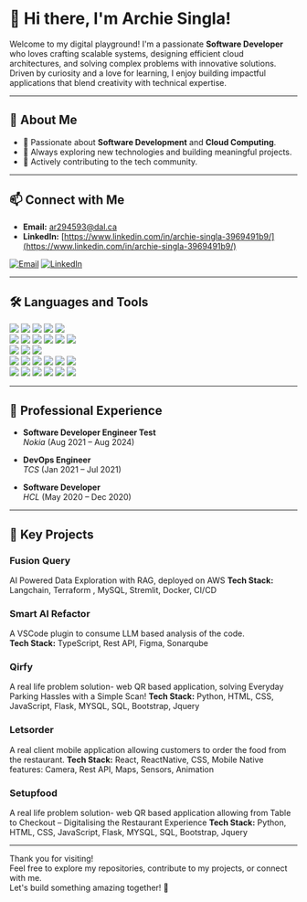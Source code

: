# 👋 Hi there, I'm Archie Singla!

Welcome to my digital playground! I'm a passionate **Software Developer** who loves crafting scalable systems, designing efficient cloud architectures, and solving complex problems with innovative solutions. Driven by curiosity and a love for learning, I enjoy building impactful applications that blend creativity with technical expertise.

---

## 🌟 About Me
- 🚀 Passionate about **Software Development** and **Cloud Computing**.
- 🎯 Always exploring new technologies and building meaningful projects.
- 🤝 Actively contributing to the tech community.

---

## 📫 Connect with Me
- **Email:** [ar294593@dal.ca](mailto:ar294593@dal.ca)
- **LinkedIn:** [https://www.linkedin.com/in/archie-singla-3969491b9/](https://www.linkedin.com/in/archie-singla-3969491b9/)


[![Email](https://img.shields.io/badge/Email-ar294593%40dal.ca-blue?style=for-the-badge&logo=gmail)](mailto:ar294593@dal.ca)
[![LinkedIn](https://img.shields.io/badge/LinkedIn-archie--singla--3969491b9-blue?style=for-the-badge&logo=linkedin)](https://www.linkedin.com/in/archie-singla-3969491b9/)

---

## 🛠️ Languages and Tools
<div>
  <img src="https://img.shields.io/badge/Java-ED8B00?style=for-the-badge&logo=openjdk&logoColor=white" />
  <img src="https://img.shields.io/badge/Python-3776AB?style=for-the-badge&logo=python&logoColor=white" />
  <img src="https://img.shields.io/badge/JavaScript-F7DF1E?style=for-the-badge&logo=javascript&logoColor=black" />
  <img src="https://img.shields.io/badge/TypeScript-3178C6?style=for-the-badge&logo=typescript&logoColor=white" />
  <img src="https://img.shields.io/badge/C++-00599C?style=for-the-badge&logo=c%2B%2B&logoColor=white" />
  <br />
  <img src="https://img.shields.io/badge/HTML5-E34F26?style=for-the-badge&logo=html5&logoColor=white" />
  <img src="https://img.shields.io/badge/CSS-1572B6?style=for-the-badge&logo=css3&logoColor=white" />
  <img src="https://img.shields.io/badge/React-61DAFB?style=for-the-badge&logo=react&logoColor=black" />
  <img src="https://img.shields.io/badge/Next.js-000000?style=for-the-badge&logo=next.js&logoColor=white" />
  <img src="https://img.shields.io/badge/Spring_Boot-6DB33F?style=for-the-badge&logo=spring-boot&logoColor=white" />
  <img src="https://img.shields.io/badge/Node.js-339933?style=for-the-badge&logo=nodedotjs&logoColor=white" />
  <br />
  <img src="https://img.shields.io/badge/MySQL-4479A1?style=for-the-badge&logo=mysql&logoColor=white" />
  <img src="https://img.shields.io/badge/MongoDB-4EA94B?style=for-the-badge&logo=mongodb&logoColor=white" />
  <img src="https://img.shields.io/badge/PostgreSQL-336791?style=for-the-badge&logo=postgresql&logoColor=white" />
  <br />
  <img src="https://img.shields.io/badge/AWS-232F3E?style=for-the-badge&logo=amazon-aws&logoColor=white" />
  <img src="https://img.shields.io/badge/GCP-4285F4?style=for-the-badge&logo=google-cloud&logoColor=white" />
  <img src="https://img.shields.io/badge/Docker-2496ED?style=for-the-badge&logo=docker&logoColor=white" />
  <img src="https://img.shields.io/badge/Kubernetes-326CE5?style=for-the-badge&logo=kubernetes&logoColor=white" />
  <img src="https://img.shields.io/badge/Terraform-7B42BC?style=for-the-badge&logo=terraform&logoColor=white" />
  <img src="https://img.shields.io/badge/CloudFormation-FF4F8B?style=for-the-badge&logo=aws&logoColor=white" />
  <br />
  <img src="https://img.shields.io/badge/CI/CD-0A0A0A?style=for-the-badge&logo=githubactions&logoColor=white" />
  <img src="https://img.shields.io/badge/Git-F05032?style=for-the-badge&logo=git&logoColor=white" />
  <img src="https://img.shields.io/badge/VS_Code-007ACC?style=for-the-badge&logo=visual-studio-code&logoColor=white" />
  <img src="https://img.shields.io/badge/IntelliJ_IDEA-000000?style=for-the-badge&logo=intellij-idea&logoColor=white" />
  <img src="https://img.shields.io/badge/Prometheus-E6522C?style=for-the-badge&logo=prometheus&logoColor=white" />
  <img src="https://img.shields.io/badge/Grafana-F46800?style=for-the-badge&logo=grafana&logoColor=white" />
</div>

---

## 💼 Professional Experience
- **Software Developer Engineer Test**  
  *Nokia* (Aug 2021 – Aug 2024)

- **DevOps Engineer**  
  *TCS* (Jan 2021 – Jul 2021)

- **Software Developer**  
  *HCL* (May 2020 – Dec 2020)

---

## 🚀 Key Projects

### Fusion Query
AI Powered Data Exploration with RAG, deployed on AWS 
**Tech Stack:** Langchain, Terraform , MySQL, Stremlit, Docker, CI/CD

### Smart AI Refactor
A VSCode plugin to consume LLM based analysis of the code.  
**Tech Stack:** TypeScript, Rest API, Figma, Sonarqube

### Qirfy
A real life problem solution- web QR based application, solving Everyday Parking Hassles with a Simple Scan!
**Tech Stack:** Python, HTML, CSS,  JavaScript, Flask, MYSQL, SQL, Bootstrap, Jquery

### Letsorder
A real client mobile application allowing customers to order the food from the restaurant. 
**Tech Stack:** React, ReactNative, CSS, Mobile Native features: Camera, Rest API, Maps, Sensors, Animation

### Setupfood
A real life problem solution- web QR based application allowing from Table to Checkout – Digitalising the Restaurant Experience 
**Tech Stack:** Python, HTML, CSS,  JavaScript, Flask, MYSQL, SQL, Bootstrap, Jquery

---

Thank you for visiting!  
Feel free to explore my repositories, contribute to my projects, or connect with me.  
Let's build something amazing together! 🚀
